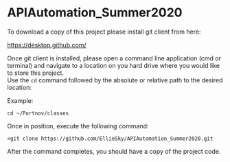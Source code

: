 # APIAutomation_Summer2020


To download a copy of this project please install git client from here:

https://desktop.github.com/

Once git client is installed, please open a command line application (cmd or terminal) and navigate to a location on you hard drive where you would like to store this project.  
Use the `cd` command followed by the absolute or relative path to the desired location:

Example:

    cd ~/Portnov/classes

Once in position, execute the following command:

    <git clone https://github.com/EllieSky/APIAutomation_Summer2020.git

After the command completes, you should have a copy of the project code.